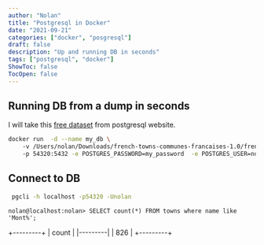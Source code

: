 ```yaml
---
author: "Nolan"
title: "Postgresql in Docker"
date: "2021-09-21"
categories: ["docker", "posgresql"]
draft: false
description: "Up and running DB in seconds"
tags: ["postgresql", "docker"]
ShowToc: false
TocOpen: false
---
```


## Running DB from a dump in seconds

I will take this [free dataset](https://www.postgresql.org/ftp/projects/pgFoundry/dbsamples/french-towns-communes-francais/french-towns-communes-francaises-1.0/) from postgresql website.  

```bash
docker run  -d --name my_db \  
    -v /Users/nolan/Downloads/french-towns-communes-francaises-1.0/french-towns-communes-francaises.sql:/docker-entrypoint-initdb.d/create_table.sql \  
    -p 54320:5432 -e POSTGRES_PASSWORD=my_password  -e POSTGRES_USER=nolan postgres
```

## Connect to DB

```bash
 pgcli -h localhost -p54320 -Unolan
```
```
nolan@localhost:nolan> SELECT count(*) FROM towns where name like 'Mont%';
```

+---------+
| count   |
|---------|
| 826     |
+---------+
